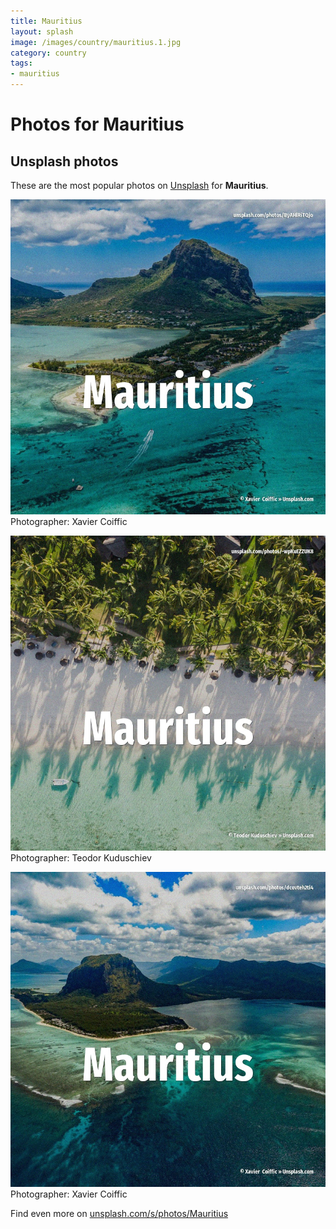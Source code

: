 ```yaml
---
title: Mauritius
layout: splash
image: /images/country/mauritius.1.jpg
category: country
tags:
- mauritius
---
```

# Photos for Mauritius
 
## Unsplash photos
These are the most popular photos on [Unsplash](https://unsplash.com) for **Mauritius**.
 
![Mauritius](/images/country/mauritius.1.jpg)
Photographer:  Xavier  Coiffic
 
![Mauritius](/images/country/mauritius.2.jpg)
Photographer:  Teodor Kuduschiev
 
![Mauritius](/images/country/mauritius.3.jpg)
Photographer:  Xavier  Coiffic
 
Find even more on [unsplash.com/s/photos/Mauritius](https://unsplash.com/s/photos/Mauritius)
 
